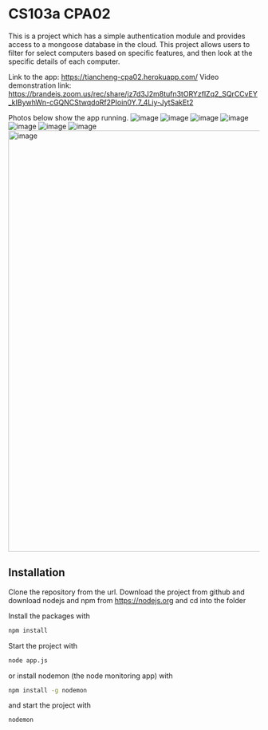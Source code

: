 # CS103a CPA02

This is a project which has a simple authentication module 
and provides access to a mongoose database in the cloud. This project allows users to filter for select computers based on specific features, and then look at the specific details of each computer.

Link to the app: https://tiancheng-cpa02.herokuapp.com/
Video demonstration link: https://brandeis.zoom.us/rec/share/jz7d3J2m8tufn3tORYzflZq2_SQrCCvEY_kIBywhWn-cGQNCStwqdoRf2PIoin0Y.7_4Liy-JytSakEt2

Photos below show the app running. 
![image](https://user-images.githubusercontent.com/54922208/165839184-aabffdfd-490f-45d7-9d3d-2997967418b1.png)
![image](https://user-images.githubusercontent.com/54922208/165839292-d7891cb3-894c-4a9d-b8f5-ba30ab63797c.png)
![image](https://user-images.githubusercontent.com/54922208/165839337-e8703948-d3fc-42f2-9470-0fadddab8cbe.png)
![image](https://user-images.githubusercontent.com/54922208/165839381-e5873b48-c30c-42b5-89d8-cbbbea8074f8.png)
![image](https://user-images.githubusercontent.com/54922208/165839408-3d409a7c-2e44-485a-8f80-94311c6e5ce2.png)
![image](https://user-images.githubusercontent.com/54922208/165839454-5e89f084-35f7-4235-9579-978cd23894ed.png)
![image](https://user-images.githubusercontent.com/54922208/165839503-d1b9ff78-f319-496f-85e4-55a17e3a478d.png)
<img width="845" alt="image" src="https://user-images.githubusercontent.com/54922208/165839563-0cc5dca3-ca71-411d-b512-87ea0bd7d971.png">



## Installation
Clone the repository from the url.
Download the project from github and download nodejs and npm from https://nodejs.org
and cd into the folder

Install the packages with
``` bash
npm install
```
Start the project with
``` bash
node app.js
```
or install nodemon (the node monitoring app) with
``` bash
npm install -g nodemon
```
and start the project with
``` bash
nodemon
```

